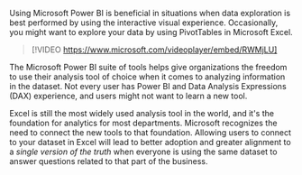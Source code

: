 Using Microsoft Power BI is beneficial in situations when data exploration is best performed by using the interactive visual experience. Occasionally, you might want to explore your data by using PivotTables in Microsoft Excel.

> [!VIDEO https://www.microsoft.com/videoplayer/embed/RWMjLU]

The Microsoft Power BI suite of tools helps give organizations the freedom to use their analysis tool of choice when it comes to analyzing information in the dataset. Not every user has Power BI and Data Analysis Expressions (DAX) experience, and users might not want to learn a new tool.

Excel is still the most widely used analysis tool in the world, and it's the foundation for analytics for most departments. Microsoft recognizes the need to connect the new tools to that foundation. Allowing users to connect to your dataset in Excel will lead to better adoption and greater alignment to a *single version of the truth* when everyone is using the same dataset to answer questions related to that part of the business.
